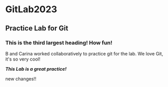 # GitLab2023

## Practice Lab for Git

### This is the third largest heading! How fun!

B and Carina worked collaboratively to practice git for the lab. We love Git, it's so very cool!

***This Lab is a great practice!***

new changes!!
